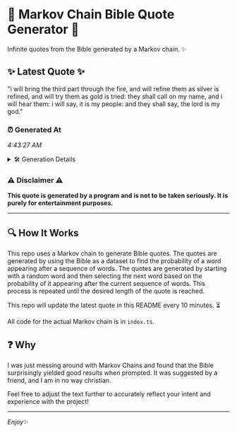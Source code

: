 # 📖 Markov Chain Bible Quote Generator 📖

Infinite quotes from the Bible generated by a Markov chain. ✨

## ✨ Latest Quote ✨
"i will bring the third part through the fire, and will refine them as silver is refined, and will try them as gold is tried: they shall call on my name, and i will hear them: i will say, it is my people: and they shall say, the lord is my god."

### ⏰ Generated At
*4:43:27 AM*

<details>
    <summary>🛠️ Generation Details</summary>
    <p>
        <strong>🌱 Seed:</strong> i<br>
        <strong>🔄 Iterations:</strong> 51<br>
        <strong>📜 Context History:</strong><br>[ i ]: will<br>[ i, will ]: bring<br>[ i, will, bring ]: the<br>[ i, will, bring, the ]: third<br>[ i, will, bring, the, third ]: part<br>[ i, will, bring, the, third, part ]: through<br>[ will, bring, the, third, part, through ]: the<br>[ bring, the, third, part, through, the ]: fire,<br>[ the, third, part, through, the, fire, ]: and<br>[ third, part, through, the, fire,, and ]: will<br>[ part, through, the, fire,, and, will ]: refine<br>[ through, the, fire,, and, will, refine ]: them<br>[ the, fire,, and, will, refine, them ]: as<br>[ fire,, and, will, refine, them, as ]: silver<br>[ and, will, refine, them, as, silver ]: is<br>[ will, refine, them, as, silver, is ]: refined,<br>[ refine, them, as, silver, is, refined, ]: and<br>[ them, as, silver, is, refined,, and ]: will<br>[ as, silver, is, refined,, and, will ]: try<br>[ silver, is, refined,, and, will, try ]: them<br>[ is, refined,, and, will, try, them ]: as<br>[ refined,, and, will, try, them, as ]: gold<br>[ and, will, try, them, as, gold ]: is<br>[ will, try, them, as, gold, is ]: tried:<br>[ try, them, as, gold, is, tried: ]: they<br>[ them, as, gold, is, tried:, they ]: shall<br>[ as, gold, is, tried:, they, shall ]: call<br>[ gold, is, tried:, they, shall, call ]: on<br>[ is, tried:, they, shall, call, on ]: my<br>[ tried:, they, shall, call, on, my ]: name,<br>[ they, shall, call, on, my, name, ]: and<br>[ shall, call, on, my, name,, and ]: i<br>[ call, on, my, name,, and, i ]: will<br>[ on, my, name,, and, i, will ]: hear<br>[ my, name,, and, i, will, hear ]: them:<br>[ name,, and, i, will, hear, them: ]: i<br>[ and, i, will, hear, them:, i ]: will<br>[ i, will, hear, them:, i, will ]: say,<br>[ will, hear, them:, i, will, say, ]: it<br>[ hear, them:, i, will, say,, it ]: is<br>[ them:, i, will, say,, it, is ]: my<br>[ i, will, say,, it, is, my ]: people:<br>[ will, say,, it, is, my, people: ]: and<br>[ say,, it, is, my, people:, and ]: they<br>[ it, is, my, people:, and, they ]: shall<br>[ is, my, people:, and, they, shall ]: say,<br>[ my, people:, and, they, shall, say, ]: the<br>[ people:, and, they, shall, say,, the ]: lord<br>[ and, they, shall, say,, the, lord ]: is<br>[ they, shall, say,, the, lord, is ]: my<br>[ shall, say,, the, lord, is, my ]: god.<br>
    </p>
</details>

### ⚠️ Disclaimer ⚠️
**This quote is generated by a program and is not to be taken seriously. It is purely for entertainment purposes.**

---

## 🔍 How It Works

This repo uses a Markov chain to generate Bible quotes. The quotes are generated by using the Bible as a dataset to find the probability of a word appearing after a sequence of words. The quotes are generated by starting with a random word and then selecting the next word based on the probability of it appearing after the current sequence of words. This process is repeated until the desired length of the quote is reached.

This repo will update the latest quote in this README every 10 minutes. ⏳

All code for the actual Markov chain is in `index.ts`.

## ❓ Why

I was just messing around with Markov Chains and found that the Bible surprisingly yielded good results when prompted. 
It was suggested by a friend, and I am in no way christian.

Feel free to adjust the text further to accurately reflect your intent and experience with the project!

---

*Enjoy*✨
